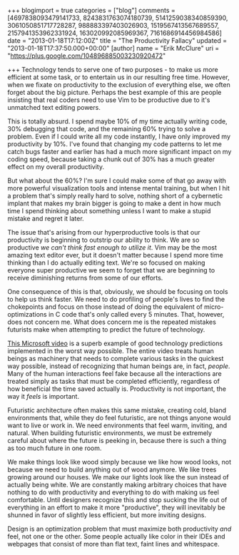 +++
blogimport = true
categories = ["blog"]
comments = [4697838093479141733, 8243831763074180739, 5141259038340859390, 3061050851717728287, 988883397403026903, 1519567413567689557, 2157941353962331924, 163020992085969367, 7161686914456984586]
date = "2013-01-18T17:12:00Z"
title = "The Productivity Fallacy"
updated = "2013-01-18T17:37:50.000+00:00"
[author]
name = "Erik McClure"
uri = "https://plus.google.com/104896885003230920472"

+++
Technology tends to serve one of two purposes - to make us more efficient at some task, or to entertain us in our resulting free time. However, when we fixate on productivity to the exclusion of everything else, we often forget about the big picture. Perhaps the best example of this are people insisting that real coders need to use Vim to be productive due to it's unmatched text editing powers.

This is totally absurd. I spend maybe 10% of my time actually writing code, 30% debugging that code, and the remaining 60% trying to solve a problem. Even if I could write all my code instantly, I have only improved my productivity by 10%. I've found that changing my code patterns to let me catch bugs faster and earlier has had a much more significant impact on my coding speed, because taking a chunk out of 30% has a much greater effect on my overall productivity.

But what about the 60%? I'm sure I could make some of that go away with more powerful visualization tools and intense mental training, but when I hit a problem that's simply really hard to solve, nothing short of a cybernetic implant that makes my brain bigger is going to make a dent in how much time I spend thinking about something unless I want to make a stupid mistake and regret it later.

The issue that's arising from our hyperproductive tools is that our productivity is beginning to outstrip our ability to think. We are so productive *we can't think fast enough to utilize it*. Vim may be the most amazing text editor ever, but it doesn't matter because I spend more time thinking than I do actually editing text. We're so focused on making everyone super productive we seem to forget that we are beginning to receive diminishing returns from some of our efforts.

One consequence of this is that, obviously, we should be focusing on tools to help us think faster. We need to do profiling of people's lives to find the chokepoints and focus on those instead of doing the equivalent of micro-optimizations in C code that's only called every 5 minutes. That, however, does not concern me. What does concern me is the repeated mistakes futurists make when attempting to predict the future of technology.

[This Microsoft video](http://www.youtube.com/watch?v=a6cNdhOKwi0) is a superb example of good technology predictions implemented in the worst way possible. The entire video treats human beings as machinery that needs to complete various tasks in the quickest way possible, instead of recognizing that human beings are, in fact, *people*. Many of the human interactions feel fake because all the interactions are treated simply as tasks that must be completed efficiently, regardless of how beneficial the time saved actually is. Productivity is not important, the way it *feels* is important.

Futuristic architecture often makes this same mistake, creating cold, bland environments that, while they do feel futuristic, are not things anyone would want to live or work in. We need environments that feel warm, inviting, and natural. When building futuristic environments, we must be extremely careful about where the future is peeking in, because there is such a thing as too much future in one room.

We make things look like wood simply because we like how wood looks, not because we need to build anything out of wood anymore. We like trees growing around our houses. We make our lights look like the sun instead of actually being white. We are constantly making arbitrary choices that have nothing to do with productivity and everything to do with making us feel comfortable. Until designers recognize this and stop sucking the life out of everything in an effort to make it more "productive", they will inevitably be shunned in favor of slightly less efficient, but more inviting designs.

Design is an optimization problem that must maximize both productivity *and* feel, not one or the other. Some people actually like color in their IDEs and webpages that consist of more than flat text, faint lines and whitespace.

